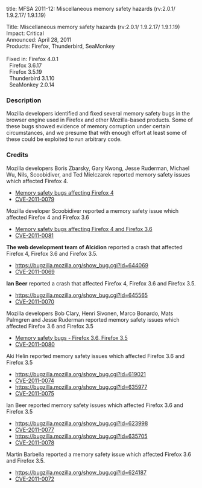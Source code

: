 title: MFSA 2011-12: Miscellaneous memory safety hazards (rv:2.0.1/ 1.9.2.17/ 1.9.1.19)

<p>
<span class="label">Title:</span>      Miscellaneous memory safety hazards (rv:2.0.1/ 1.9.2.17/ 1.9.1.19)<br/>
<span class="label">Impact:</span>     Critical<br/>
<span class="label">Announced:</span>  April 28, 2011<br/>
<span class="label">Products:</span>   Firefox, Thunderbird, SeaMonkey<br/>
<br/>
<span class="label">Fixed in:</span>   Firefox 4.0.1<br/>
<span class="label">&#160;</span>      Firefox 3.6.17<br/>
<span class="label">&#160;</span>      Firefox 3.5.19<br/>
<span class="label">&#160;</span>      Thunderbird 3.1.10<br/>
<span class="label">&#160;</span>      SeaMonkey 2.0.14<br/>
</p>


<h3>Description</h3>

<p>Mozilla developers identified and fixed several memory safety bugs
in the browser engine used in Firefox and other Mozilla-based
products. Some of these bugs showed evidence of memory corruption
under certain circumstances, and we presume that with enough effort at
least some of these could be exploited to run arbitrary code.</p>

<h3>Credits</h3>

<p>Mozilla developers Boris Zbarsky, Gary Kwong, Jesse Ruderman, Michael Wu,
Nils, Scoobidiver, and Ted Mielczarek reported memory safety issues which
affected Firefox 4.</p>
<ul>
  <li><a href="https://bugzilla.mozilla.org/buglist.cgi?bug_id=642717,639343,639728,643649,641388,601102,639885">Memory safety bugs affecting Firefox 4</a></li>
  <li><a class="ex-ref" href="http://cve.mitre.org/cgi-bin/cvename.cgi?name=CVE-2011-0079">CVE-2011-0079</a></li>
</ul>

<p>Mozilla developer Scoobidiver reported a memory safety issue which
affected Firefox 4 and Firefox 3.6</p>
<ul>
  <li><a href="https://bugzilla.mozilla.org/buglist.cgi?bug_id=645289">Memory safety bugs affecting Firefox 4 and Firefox 3.6</a></li>
  <li><a class="ex-ref" href="http://cve.mitre.org/cgi-bin/cvename.cgi?name=CVE-2011-0081">CVE-2011-0081</a></li>
</ul>

<p><strong>The web development team of Alcidion</strong> reported
a crash that affected Firefox 4, Firefox 3.6 and Firefox 3.5.</p>
<ul>
  <li><a href="https://bugzilla.mozilla.org/show_bug.cgi?id=644069">https://bugzilla.mozilla.org/show_bug.cgi?id=644069</a></li>
  <li><a class="ex-ref" href="http://cve.mitre.org/cgi-bin/cvename.cgi?name=CVE-2011-0069">CVE-2011-0069</a></li>
</ul>

<p><strong>Ian Beer</strong> reported a crash that affected Firefox 4,
Firefox 3.6 and Firefox 3.5.</p>
<ul>
  <li><a href="https://bugzilla.mozilla.org/show_bug.cgi?id=645565">https://bugzilla.mozilla.org/show_bug.cgi?id=645565</a></li>
  <li><a class="ex-ref" href="http://cve.mitre.org/cgi-bin/cvename.cgi?name=CVE-2011-0070">CVE-2011-0070</a></li>
</ul>

<p>Mozilla developers Bob Clary, Henri Sivonen, Marco Bonardo, Mats Palmgren and Jesse
Ruderman reported memory safety issues which affected Firefox 3.6 and
Firefox 3.5</p>
<ul>
  <li><a href="https://bugzilla.mozilla.org/buglist.cgi?bug_id=638236,634257,637621,637957,615147">Memory safety bugs - Firefox 3.6, Firefox 3.5</a></li>
  <li><a class="ex-ref" href="http://cve.mitre.org/cgi-bin/cvename.cgi?name=CVE-2011-0080">CVE-2011-0080</a></li>
</ul>

<p>Aki Helin reported memory safety issues which affected Firefox 3.6
and Firefox 3.5</p>
<ul>
  <li><a href="https://bugzilla.mozilla.org/show_bug.cgi?id=619021">https://bugzilla.mozilla.org/show_bug.cgi?id=619021</a></li>
  <li><a class="ex-ref" href="http://cve.mitre.org/cgi-bin/cvename.cgi?name=CVE-2011-0074">CVE-2011-0074</a></li>
  <li><a href="https://bugzilla.mozilla.org/show_bug.cgi?id=635977">https://bugzilla.mozilla.org/show_bug.cgi?id=635977</a></li>
  <li><a class="ex-ref" href="http://cve.mitre.org/cgi-bin/cvename.cgi?name=CVE-2011-0075">CVE-2011-0075</a></li>
</ul>

<p>Ian Beer reported memory safety issues which affected Firefox 3.6
and Firefox 3.5</p>
<ul>
  <li><a href="https://bugzilla.mozilla.org/show_bug.cgi?id=623998">https://bugzilla.mozilla.org/show_bug.cgi?id=623998</a></li>
  <li><a class="ex-ref" href="http://cve.mitre.org/cgi-bin/cvename.cgi?name=CVE-2011-0077">CVE-2011-0077</a></li>
  <li><a href="https://bugzilla.mozilla.org/show_bug.cgi?id=635705">https://bugzilla.mozilla.org/show_bug.cgi?id=635705</a></li>
  <li><a class="ex-ref" href="http://cve.mitre.org/cgi-bin/cvename.cgi?name=CVE-2011-0078">CVE-2011-0078</a></li>
</ul>

<p>Martin Barbella reported a memory safety issue which affected
Firefox 3.6 and Firefox 3.5.</p>
<ul>
  <li><a href="https://bugzilla.mozilla.org/show_bug.cgi?id=624187">https://bugzilla.mozilla.org/show_bug.cgi?id=624187</a></li>
  <li><a class="ex-ref" href="http://cve.mitre.org/cgi-bin/cvename.cgi?name=CVE-2011-0072">CVE-2011-0072</a></li>
</ul>



